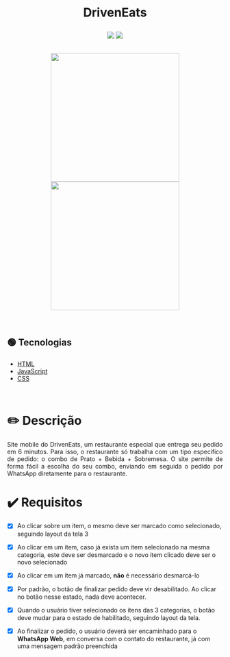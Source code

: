 
# <p align = "center"> DrivenEats </p>
<p align = "center">
<img src="https://img.shields.io/badge/author-luanalessa-green?style=flat-square" />
 <img src="https://img.shields.io/github/languages/count/luanalessa/driven-eats?color=green&style=flat-square" />

</br>

<br/>
<p align="center"><img width="300px" src="https://user-images.githubusercontent.com/72531277/147372293-4096214e-76fc-4d73-81cb-40ceaf38ba74.jpeg"/>   <img width="300px" src="https://user-images.githubusercontent.com/72531277/147372282-e3c9037a-5327-4b31-9375-c122b4fe040e.jpeg"/></p>

</br>

## <p align = "left"> 🟢 Tecnologias</p>

- [HTML](https://pt.wikipedia.org/wiki/HTML5)
- [JavaScript](https://www.javascript.com/)
- [CSS](https://developer.mozilla.org/pt-BR/docs/Web/CSS)

</br>

# ✏️ Descrição
<p align="justify" >Site mobile do DrivenEats, um restaurante especial que entrega seu pedido em 6 minutos. Para isso, o restaurante só trabalha com um tipo específico de pedido: o combo de Prato + Bebida + Sobremesa. O site permite de forma fácil a escolha do seu combo, enviando em seguida o pedido por WhatsApp diretamente para o restaurante.</p>

# ✔️ Requisitos

- [x]  Ao clicar sobre um item, o mesmo deve ser marcado como selecionado, seguindo layout da tela 3
- [x]  Ao clicar em um item, caso já exista um item selecionado na mesma categoria, este deve ser desmarcado e o novo item clicado deve ser o novo selecionado
- [x]  Ao clicar em um item já marcado, **não** é necessário desmarcá-lo
- [x]  Por padrão, o botão de finalizar pedido deve vir desabilitado. Ao clicar no botão nesse estado, nada deve acontecer.
- [x]  Quando o usuário tiver selecionado os itens das 3 categorias, o botão deve mudar para o estado de habilitado, seguindo layout da tela.
- [x]  Ao finalizar o pedido, o usuário deverá ser encaminhado para o **WhatsApp Web**, em conversa com o contato do restaurante, já com uma mensagem padrão preenchida
   
